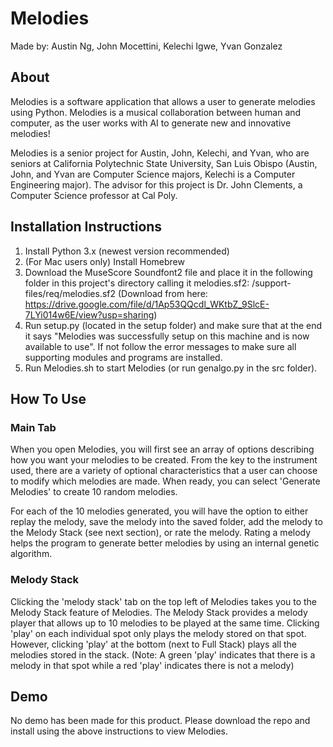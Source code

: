 # Melodies
Made by: Austin Ng, John Mocettini, Kelechi Igwe, Yvan Gonzalez

## About
Melodies is a software application that allows a user to generate melodies using Python. Melodies is a musical collaboration between human and computer, as the user works with AI to generate new and innovative melodies!

Melodies is a senior project for Austin, John, Kelechi, and Yvan, who are seniors at California Polytechnic State University, San Luis Obispo (Austin, John, and Yvan are Computer Science majors, Kelechi is a Computer Engineering major). The advisor for this project is Dr. John Clements, a Computer Science professor at Cal Poly.

## Installation Instructions
1. Install Python 3.x (newest version recommended)
2. (For Mac users only) Install Homebrew
3. Download the MuseScore Soundfont2 file and place it in the following folder in this project's directory calling it melodies.sf2: /support-files/req/melodies.sf2 (Download from here: https://drive.google.com/file/d/1Ap53QQcdl_WKtbZ_9SlcE-7LYi014w6E/view?usp=sharing)
4. Run setup.py (located in the setup folder) and make sure that at the end it says "Melodies was successfully setup on this machine and is now available to use". If not follow the error messages to make sure all supporting modules and programs are installed.
5. Run Melodies.sh to start Melodies (or run genalgo.py in the src folder).

## How To Use
### Main Tab
When you open Melodies, you will first see an array of options describing how you want your melodies to be created. From the key to the instrument used, there are a variety of optional characteristics that a user can choose to modify which melodies are made. When ready, you can select 'Generate Melodies' to create 10 random melodies.

For each of the 10 melodies generated, you will have the option to either replay the melody, save the melody into the saved folder, add the melody to the Melody Stack (see next section), or rate the melody. Rating a melody helps the program to generate better melodies by using an internal genetic algorithm.

### Melody Stack
Clicking the 'melody stack' tab on the top left of Melodies takes you to the Melody Stack feature of Melodies. The Melody Stack provides a melody player that allows up to 10 melodies to be played at the same time. Clicking 'play' on each individual spot only plays the melody stored on that spot. However, clicking 'play' at the bottom (next to Full Stack) plays all the melodies stored in the stack. (Note: A green 'play' indicates that there is a melody in that spot while a red 'play' indicates there is not a melody)
  
## Demo
No demo has been made for this product. Please download the repo and install using the above instructions to view Melodies.

